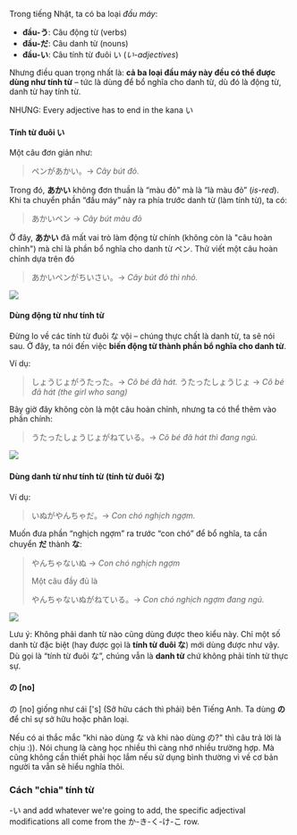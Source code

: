 Trong tiếng Nhật, ta có ba loại *đầu máy*:

* **đầu-う**: Câu động từ (verbs)
* **đầu-だ**: Câu danh từ (nouns)
* **đầu-い**: Câu tính từ đuôi い (*い-adjectives*)

Nhưng điều quan trọng nhất là: **cả ba loại đầu máy này đều có thể được dùng như tính từ** – tức là dùng để bổ nghĩa cho danh từ, dù đó là động từ, danh từ hay tính từ.

NHƯNG: Every adjective has to end in the kana い
#### Tính từ đuôi い

Một câu đơn giản như:

> ペンがあかい。→ *Cây bút đỏ.*

Trong đó, **あかい** không đơn thuần là “màu đỏ” mà là “là màu đỏ” (*is-red*). Khi ta chuyển phần “đầu máy” này ra phía trước danh từ (làm tính từ), ta có:

> あかいペン → *Cây bút màu đỏ*

Ở đây, **あかい** đã mất vai trò làm động từ chính (không còn là "câu hoàn chỉnh") mà chỉ là phần bổ nghĩa cho danh từ ペン. Thử viết một câu hoàn chỉnh dựa trên đó

> あかいペンがちいさい。→ *Cây bút đỏ thì nhỏ.*

![](https://khanhduy743.github.io/cure-dolly-transcript/media/image119.webp)

#### Dùng **động từ** như tính từ

Đừng lo về các tính từ đuôi な vội – chúng thực chất là danh từ, ta sẽ nói sau. Ở đây, ta nói đến việc **biến động từ thành phần bổ nghĩa cho danh từ**.

Ví dụ:

> しょうじょがうたった。→ *Cô bé đã hát.*
> うたったしょうじょ → *Cô bé đã hát (the girl who sang)*

Bây giờ đây không còn là một câu hoàn chỉnh, nhưng ta có thể thêm vào phần chính:

> うたったしょうじょがねている。→ *Cô bé đã hát thì đang ngủ.*

![](https://khanhduy743.github.io/cure-dolly-transcript/media/image1135.webp)

#### Dùng **danh từ** như tính từ (tính từ đuôi な)

Ví dụ:

> いぬがやんちゃだ。→ *Con chó nghịch ngợm.*

Muốn đưa phần “nghịch ngợm” ra trước “con chó” để bổ nghĩa, ta cần chuyển **だ** thành **な**:

> やんちゃないぬ → *Con chó nghịch ngợm*
>
> Một câu đầy đủ là
>
> やんちゃないぬがねている。→ *Con chó nghịch ngợm đang ngủ.*

![](https://khanhduy743.github.io/cure-dolly-transcript/media/image752.webp)

Lưu ý: Không phải danh từ nào cũng dùng được theo kiểu này. Chỉ một số danh từ đặc biệt (hay được gọi là **tính từ đuôi な**) mới dùng được như vậy. Dù gọi là “tính từ đuôi な”, chúng vẫn là **danh từ** chứ không phải tính từ thực sự.

#### の [no]

の [no] giống như cái ['s] (Sở hữu cách thì phải) bên Tiếng Anh. Ta dùng **の** để chỉ sự sở hữu hoặc phân loại.

Nếu có ai thắc mắc "khi nào dùng な và khi nào dùng の?" thì câu trả lời là chịu :)). Nói chung là càng học nhiều thì càng nhớ nhiều trường hợp. Mà cũng không cần thiết phải học lắm nếu sử dụng bình thường vì về cơ bản người ta vẫn sẽ hiểu nghĩa thôi.


### Cách "chia" tính từ
-い and add whatever we're going to add, the specific adjectival modifications all come from the か-き-く-け-こ row.